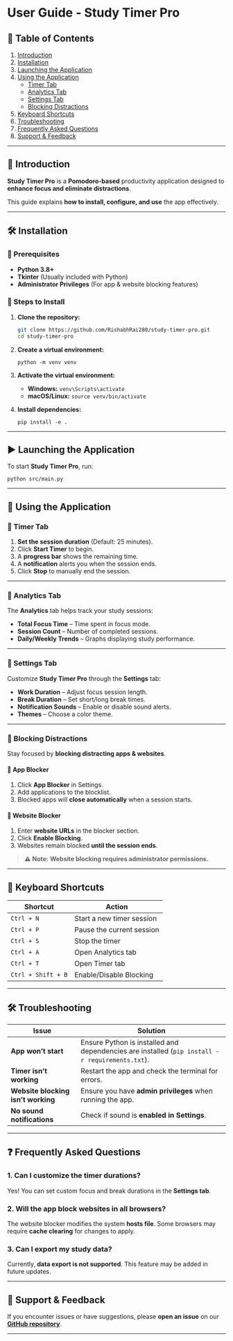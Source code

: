 # User Guide - Study Timer Pro  

## 📌 Table of Contents  
1. [Introduction](#introduction)  
2. [Installation](#installation)  
3. [Launching the Application](#launching-the-application)  
4. [Using the Application](#using-the-application)  
   - [Timer Tab](#timer-tab)  
   - [Analytics Tab](#analytics-tab)  
   - [Settings Tab](#settings-tab)  
   - [Blocking Distractions](#blocking-distractions)  
5. [Keyboard Shortcuts](#keyboard-shortcuts)  
6. [Troubleshooting](#troubleshooting)  
7. [Frequently Asked Questions](#frequently-asked-questions)  
8. [Support & Feedback](#support--feedback)  

---

## 🚀 Introduction  
**Study Timer Pro** is a **Pomodoro-based** productivity application designed to **enhance focus and eliminate distractions**.  

This guide explains **how to install, configure, and use** the app effectively.  

---

## 🛠 Installation  

### **🔹 Prerequisites**  
- **Python 3.8+**  
- **Tkinter** (Usually included with Python)  
- **Administrator Privileges** (For app & website blocking features)  

### **🔹 Steps to Install**  
1. **Clone the repository:**  
   ```bash
   git clone https://github.com/RishabhRai280/study-timer-pro.git
   cd study-timer-pro
   ```

2. **Create a virtual environment:**  
   ```shellscript
   python -m venv venv
   ```

3. **Activate the virtual environment:**  
   - **Windows:** `venv\Scripts\activate`  
   - **macOS/Linux:** `source venv/bin/activate`  

4. **Install dependencies:**  
   ```shellscript
   pip install -e .
   ```

---

## ▶️ Launching the Application  
To start **Study Timer Pro**, run:  
```shellscript
python src/main.py
```

---

## 🎯 Using the Application  

### 🔹 Timer Tab  
1. **Set the session duration** (Default: 25 minutes).  
2. Click **Start Timer** to begin.  
3. A **progress bar** shows the remaining time.  
4. A **notification** alerts you when the session ends.  
5. Click **Stop** to manually end the session.  

---

### 🔹 Analytics Tab  
The **Analytics** tab helps track your study sessions:  
- **Total Focus Time** – Time spent in focus mode.  
- **Session Count** – Number of completed sessions.  
- **Daily/Weekly Trends** – Graphs displaying study performance.  

---

### 🔹 Settings Tab  
Customize **Study Timer Pro** through the **Settings** tab:  
- **Work Duration** – Adjust focus session length.  
- **Break Duration** – Set short/long break times.  
- **Notification Sounds** – Enable or disable sound alerts.  
- **Themes** – Choose a color theme.  

---

### 🔹 Blocking Distractions  
Stay focused by **blocking distracting apps & websites**.  

#### **🔸 App Blocker**  
1. Click **App Blocker** in Settings.  
2. Add applications to the blocklist.  
3. Blocked apps will **close automatically** when a session starts.  

#### **🔸 Website Blocker**  
1. Enter **website URLs** in the blocker section.  
2. Click **Enable Blocking**.  
3. Websites remain blocked **until the session ends**.  

> **⚠ Note:** **Website blocking requires administrator permissions.**  

---

## 🎹 Keyboard Shortcuts  

| Shortcut | Action |  
|----------|--------|  
| `Ctrl + N` | Start a new timer session |  
| `Ctrl + P` | Pause the current session |  
| `Ctrl + S` | Stop the timer |  
| `Ctrl + A` | Open Analytics tab |  
| `Ctrl + T` | Open Timer tab |  
| `Ctrl + Shift + B` | Enable/Disable Blocking |  

---

## 🛠 Troubleshooting  

| Issue | Solution |  
|-------|----------|  
| **App won’t start** | Ensure Python is installed and dependencies are installed (`pip install -r requirements.txt`). |  
| **Timer isn’t working** | Restart the app and check the terminal for errors. |  
| **Website blocking isn’t working** | Ensure you have **admin privileges** when running the app. |  
| **No sound notifications** | Check if sound is **enabled in Settings**. |  

---

## ❓ Frequently Asked Questions  

### **1. Can I customize the timer durations?**  
Yes! You can set custom focus and break durations in the **Settings tab**.  

### **2. Will the app block websites in all browsers?**  
The website blocker modifies the system **hosts file**. Some browsers may require **cache clearing** for changes to apply.  

### **3. Can I export my study data?**  
Currently, **data export is not supported**. This feature may be added in future updates.  

---

## 💬 Support & Feedback  
If you encounter issues or have suggestions, please **open an issue** on our **[GitHub repository](https://github.com/RishabhRai280/study-timer-pro)**.  

---